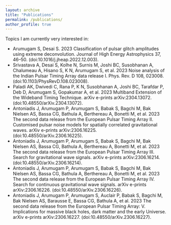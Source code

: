 ```yaml
---
layout: archive
title: "Publications"
permalink: /publications/
author_profile: true
---
```

Topics I am currently very interested in:

* Arumugam S, Desai S. 2023 Classification of pulsar glitch amplitudes using extreme deconvolution. Journal of High
Energy Astrophysics 37, 46–50. (doi:10.1016/j.jheap.2022.12.003).
* Srivastava A, Desai S, Kolhe N, Surnis M, Joshi BC, Susobhanan A, Chalumeau A, Hisano S, K N, Arumugam S, et al. 2023 Noise
analysis of the Indian Pulsar Timing Array data release I. Phys. Rev. D 108, 023008. (doi:10.1103/PhysRevD.108.023008).
* Paladi AK, Dwivedi C, Rana P, K N, Susobhanan A, Joshi BC, Tarafdar P, Deb D, Arumugam S, Gopakumar A, et al. 2023 Multiband Extension of the Wideband Timing Technique. arXiv e-prints arXiv:2304.13072. (doi:10.48550/arXiv.2304.13072).
* Antoniadis J, Arumugam P, Arumugam S, Babak S, Bagchi M, Bak Nielsen AS, Bassa CG, Bathula A, Berthereau A, Bonetti M,
et al. 2023 The second data release from the European Pulsar Timing Array II. Customised pulsar noise models
for spatially correlated gravitational waves. arXiv e-prints arXiv:2306.16225. (doi:10.48550/arXiv.2306.16225).
* Antoniadis J, Arumugam P, Arumugam S, Babak S, Bagchi M, Bak Nielsen AS, Bassa CG, Bathula A, Berthereau A, Bonetti
M, et al. 2023 The second data release from the European Pulsar Timing Array III. Search for gravitational wave
signals. arXiv e-prints arXiv:2306.16214. (doi:10.48550/arXiv.2306.16214).
* Antoniadis J, Arumugam P, Arumugam S, Babak S, Bagchi M, Bak Nielsen AS, Bassa CG, Bathula A, Berthereau A, Bonetti M,
et al. 2023 The second data release from the European Pulsar Timing Array IV. Search for continuous gravitational
wave signals. arXiv e-prints arXiv:2306.16226. (doi:10.48550/arXiv.2306.16226).
* Antoniadis J, Arumugam P, Arumugam S, Auclair P, Babak S, Bagchi M, Bak Nielsen AS, Barausse E, Bassa CG, Bathula A, et al.
2023 The second data release from the European Pulsar Timing Array: V. Implications for massive black holes,
dark matter and the early Universe. arXiv e-prints arXiv:2306.16227. (doi:10.48550/arXiv.2306.16227).

